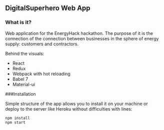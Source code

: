 ## DigitalSuperhero Web App

### What is it?

Web application for the EnergyHack hackathon. The
purpose of it is the connection of the connection
between businesses in the sphere of energy supply:
customers and contractors.

Behind the visuals:
* React
* Redux
* Webpack with hot reloading
* Babel 7
* Material-ui

###Installation

Simple structure of the app allows you to install
it on your machine or deploy to the server like
Heroku without difficulties with lines:
```
npm install
npm start
```

